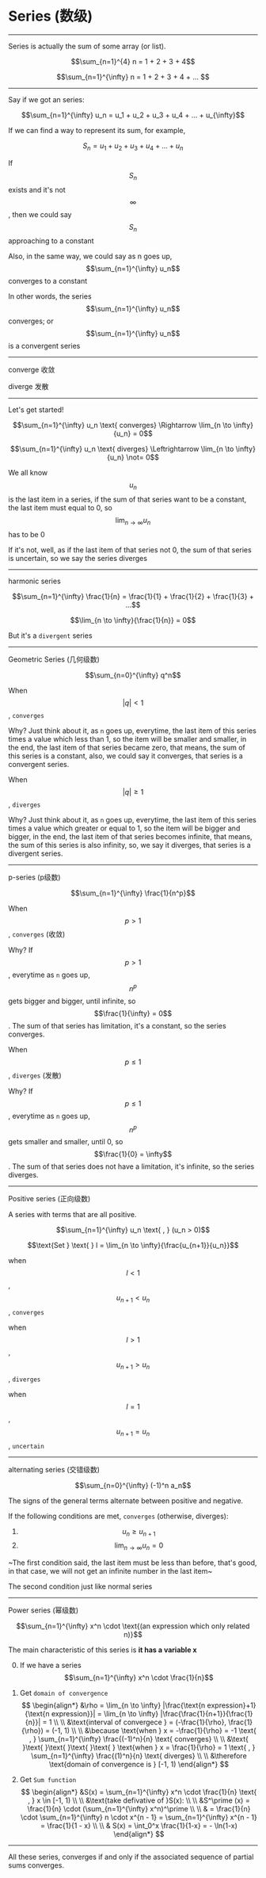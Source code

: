 # Series (数级)
___

Series is actually the sum of some array (or list).

$$\sum_{n=1}^{4} n = 1 + 2 + 3 + 4$$

$$\sum_{n=1}^{\infty} n = 1 + 2 + 3 + 4 + ... $$

___

Say if we got an series:

$$\sum_{n=1}^{\infty} u_n = u_1 + u_2 + u_3 + u_4 + ... + u_{\infty}$$

If we can find a way to represent its sum, for example,

$$S_n = u_1 + u_2 + u_3 + u_4 + ... + u_n$$

If $$S_n$$ exists and it's not $$\infty$$, then we could say $$S_n$$ approaching to a constant

Also, in the same way, we could say as n goes up, $$\sum_{n=1}^{\infty} u_n$$ converges to a constant

In other words, the series $$\sum_{n=1}^{\infty} u_n$$ converges; or $$\sum_{n=1}^{\infty} u_n$$ is a convergent series

___

converge
收敛

diverge
发散

___

Let's get started!

$$\sum_{n=1}^{\infty} u_n \text{ converges} \Rightarrow \lim_{n \to \infty}{u_n} = 0$$

$$\sum_{n=1}^{\infty} u_n \text{ diverges} \Leftrightarrow \lim_{n \to \infty}{u_n} \not= 0$$

We all know $$u_n$$ is the last item in a series, if the sum of that series want to be a constant, the last item must equal to 0, so $$\lim_{n \to \infty}{u_n}$$ has to be 0

If it's not, well, as if the last item of that series not 0, the sum of that series is uncertain, so we say the series diverges

___

harmonic series

$$\sum_{n=1}^{\infty} \frac{1}{n} = \frac{1}{1} + \frac{1}{2} + \frac{1}{3} + ...$$

$$\lim_{n \to \infty}{\frac{1}{n}} = 0$$

But it's a `divergent` series

___

Geometric Series (几何级数)

$$\sum_{n=0}^{\infty} q^n$$

When $$|q| < 1$$, `converges`

Why? Just think about it, as `n` goes up, everytime, the last item of this series times a value which less than 1, so the item will be smaller and smaller, in the end, the last item of that series became zero, that means, the sum of this series is a constant, also, we could say it converges, that series is a convergent series.

When $$|q| \ge 1$$, `diverges`

Why? Just think about it, as `n` goes up, everytime, the last item of this series times a value which greater or equal to 1, so the item will be bigger and bigger, in the end, the last item of that series becomes infinite, that means, the sum of this series is also infinity, so, we say it diverges, that series is a divergent series.

___

p-series (p级数)

$$\sum_{n=1}^{\infty} \frac{1}{n^p}$$

When $$p > 1$$, `converges` (收敛)

Why? If $$p > 1$$, everytime as `n` goes up, $$n^p$$ gets bigger and bigger, until infinite, so $$\frac{1}{\infty} = 0$$. The sum of that series has limitation, it's a constant, so the series converges.

When $$p \le 1$$, `diverges` (发散)

Why? If $$p \le 1$$, everytime as `n` goes up, $$n^p$$ gets smaller and smaller, until 0, so $$\frac{1}{0} = \infty$$. The sum of that series does not have a limitation, it's infinite, so the series diverges.

___

Positive series (正向级数)

A series with terms that are all positive.

$$\sum_{n=1}^{\infty} u_n \text{ , } (u_n > 0)$$

$$\text{Set }  \text{ } l = \lim_{n \to \infty}{\frac{u_{n+1}}{u_n}}$$

when $$l < 1$$ , $$u_{n+1} < u_n$$ , `converges`

when $$l > 1$$ , $$u_{n+1} > u_n$$ , `diverges`

when $$l = 1$$ , $$u_{n+1} = u_n$$ , `uncertain`
___

alternating series (交错级数)

$$\sum_{n=0}^{\infty} (-1)^n a_n$$

The signs of the general terms alternate between positive and negative.

If the following conditions are met, `converges` (otherwise, diverges):

1. $$u_n \ge u_{n+1}$$
2. $$\lim_{n \to \infty} u_n = 0$$

~The first condition said, the last item must be less than before, that's good, in that case, we will not get an infinite number in the last item~

The second condition just like normal series

___

Power series (幂级数)

$$\sum_{n=1}^{\infty} x^n \cdot \text{(an expression which only related n)}$$

The main characteristic of this series is **it has a variable x**

0. If we have a series $$\sum_{n=1}^{\infty} x^n \cdot \frac{1}{n}$$

1. Get `domain of convergence`
    $$
    \begin{align*}
    &\rho = \lim_{n \to \infty} |\frac{\text{n expression}+1}{\text{n expression}}|  = \lim_{n \to \infty} |\frac{\frac{1}{n+1}}{\frac{1}{n}}| = 1
    \\ \\
    &\text{interval of convergece } = (-\frac{1}{\rho}, \frac{1}{\rho}) = (-1, 1)
    \\ \\
    &\because \text{when } x = -\frac{1}{\rho} = -1 \text{ , } \sum_{n=1}^{\infty} \frac{(-1)^n}{n} \text{ converges}
    \\ \\
    &\text{ }\text{ }\text{ }\text{ }\text{ } \text{when } x = \frac{1}{\rho} = 1 \text{ , } \sum_{n=1}^{\infty} \frac{(1)^n}{n} \text{ diverges}
    \\ \\
    &\therefore \text{domain of convergence is } [-1, 1)
    \end{align*}
    $$
3. Get `Sum function`
    $$
    \begin{align*}
    &S(x) = \sum_{n=1}^{\infty} x^n \cdot \frac{1}{n} \text{ , } x \in [-1, 1)
    \\ \\
    &\text{take defivative of }S(x):
    \\ \\
    &S^\prime (x) = \frac{1}{n} \cdot (\sum_{n=1}^{\infty} x^n)^\prime
    \\ \\
    & = \frac{1}{n} \cdot \sum_{n=1}^{\infty} n \cdot x^{n - 1} =  \sum_{n=1}^{\infty} x^{n - 1} = \frac{1}{1 - x}
    \\ \\
    & S(x) = \int_0^x  \frac{1}{1-x} = - \ln(1-x)
    \end{align*}
    $$
___

All these series, converges if and only if the associated sequence of partial sums converges.
